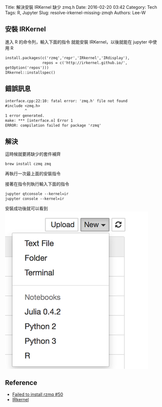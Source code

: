 Title: 解決安裝 IRKernel 缺少 zmq.h
Date: 2016-02-20 03:42
Category: Tech
Tags: R, Jupyter
Slug: resolve-irkernel-missing-zmqh
Authors: Lee-W

<!--more-->

## 安裝 IRKernel

進入 R 的命令列，輸入下面的指令
就能安裝 IRKernel，以後就能在 jupyter 中使用 R

```text
install.packages(c('rzmq','repr','IRkernel','IRdisplay'),
                 repos = c('http://irkernel.github.io/', getOption('repos')))
IRkernel::installspec()
```

## 錯誤訊息

```text
interface.cpp:22:10: fatal error: 'zmq.h' file not found
#include <zmq.h>
         ^
1 error generated.
make: *** [interface.o] Error 1
ERROR: compilation failed for package 'rzmq'
```

## 解決

這時候就要將缺少的套件補齊

```shell
brew install czmq zmq
```

再執行一次最上面的安裝指令

接著在指令列執行輸入下面的指令

```shell
jupyter qtconsole --kernel=ir
jupyter console --kernel=ir
```

安裝成功後就可以看到
![R_in_jupyter](/images/posts-image/2016-02-20-resolve-irkernel-missing-zmqh/pWf6j0q.png)

## Reference

* [Failed to install rzmq #50](https://github.com/IRkernel/IRkernel/issues/50)
* [IRkernel](https://github.com/IRkernel/IRkernel)
